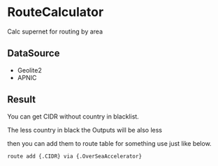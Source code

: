 # RouteCalculator

Calc supernet for routing by area

## DataSource

- Geolite2
- APNIC

## Result

You can get  CIDR without country in blacklist.

The less country in black the Outputs will be also less 

then you can add them to route table for something use just like below.

`route add {.CIDR} via {.OverSeaAccelerator}`